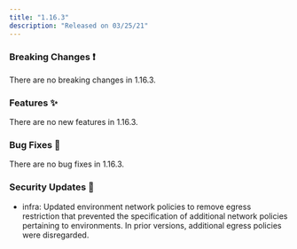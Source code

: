 ```yaml
---
title: "1.16.3"
description: "Released on 03/25/21"
---
```


### Breaking Changes ❗

There are no breaking changes in 1.16.3.

### Features ✨

There are no new features in 1.16.3.

### Bug Fixes 🐛

There are no bug fixes in 1.16.3.

### Security Updates 🔐

- infra: Updated environment network policies to remove egress restriction that
  prevented the specification of additional network policies pertaining to
  environments. In prior versions, additional egress policies were disregarded.
